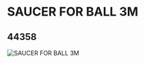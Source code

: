# SAUCER FOR BALL 3M
## 44358
![SAUCER FOR BALL 3M](https://lc-www-live-s.legocdn.com/media/bricks/5/2/4182759.jpg)
